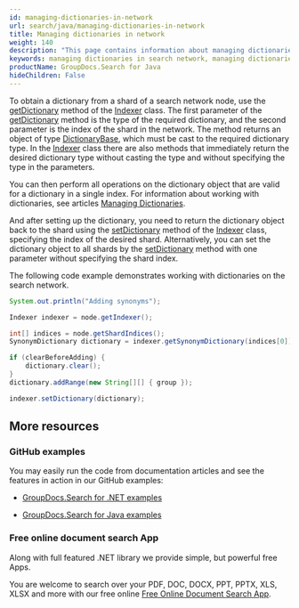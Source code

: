 ```yaml
---
id: managing-dictionaries-in-network
url: search/java/managing-dictionaries-in-network
title: Managing dictionaries in network
weight: 140
description: "This page contains information about managing dictionaries of shards in the search network."
keywords: managing dictionaries in search network, managing dictionaries in distributed index, working with dictionaries in search network, working with dictionaries in distributed index
productName: GroupDocs.Search for Java
hideChildren: False
---
```

To obtain a dictionary from a shard of a search network node, use the [getDictionary](https://reference.groupdocs.com/search/java/com.groupdocs.search.scaling/indexer/#getDictionary-com.groupdocs.search.dictionaries.DictionaryType-int-) method of the [Indexer](https://reference.groupdocs.com/search/java/com.groupdocs.search.scaling/indexer/) class. The first parameter of the [getDictionary](https://reference.groupdocs.com/search/java/com.groupdocs.search.scaling/indexer/#getDictionary-com.groupdocs.search.dictionaries.DictionaryType-int-) method is the type of the required dictionary, and the second parameter is the index of the shard in the network. The method returns an object of type [DictionaryBase](https://reference.groupdocs.com/search/java/com.groupdocs.search.dictionaries/dictionarybase/), which must be cast to the required dictionary type. In the [Indexer](https://reference.groupdocs.com/search/java/com.groupdocs.search.scaling/indexer/) class there are also methods that immediately return the desired dictionary type without casting the type and without specifying the type in the parameters.

You can then perform all operations on the dictionary object that are valid for a dictionary in a single index. For information about working with dictionaries, see articles [Managing Dictionaries](https://docs.groupdocs.com/search/java/managing-dictionaries/).

And after setting up the dictionary, you need to return the dictionary object back to the shard using the [setDictionary](https://reference.groupdocs.com/search/java/com.groupdocs.search.scaling/indexer/#setDictionary-com.groupdocs.search.dictionaries.DictionaryBase-int-) method of the [Indexer](https://reference.groupdocs.com/search/java/com.groupdocs.search.scaling/indexer/) class, specifying the index of the desired shard. Alternatively, you can set the dictionary object to all shards by the [setDictionary](https://reference.groupdocs.com/search/java/com.groupdocs.search.scaling/indexer/#setDictionary-com.groupdocs.search.dictionaries.DictionaryBase-) method with one parameter without specifying the shard index.

The following code example demonstrates working with dictionaries on the search network.

```java
System.out.println("Adding synonyms");

Indexer indexer = node.getIndexer();

int[] indices = node.getShardIndices();
SynonymDictionary dictionary = indexer.getSynonymDictionary(indices[0]);

if (clearBeforeAdding) {
    dictionary.clear();
}
dictionary.addRange(new String[][] { group });

indexer.setDictionary(dictionary);
```

## More resources

### GitHub examples

You may easily run the code from documentation articles and see the features in action in our GitHub examples:

*   [GroupDocs.Search for .NET examples](https://github.com/groupdocs-search/GroupDocs.Search-for-.NET)

*   [GroupDocs.Search for Java examples](https://github.com/groupdocs-search/GroupDocs.Search-for-Java)


### Free online document search App

Along with full featured .NET library we provide simple, but powerful free Apps.

You are welcome to search over your PDF, DOC, DOCX, PPT, PPTX, XLS, XLSX and more with our free online [Free Online Document Search App](https://products.groupdocs.app/search).
